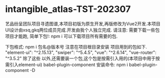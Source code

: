 # intangible_atlas-TST-202307
艺品纷呈团队项目寻遗图谱,本项目初版为原生开发,再版修改为Vue2开发.本项目UI设计由xsq,gkq两位成员完成.开发由我个人独立完成.
请注意:
需要下载一些包项目才能跑,
简单下包!: npm i 可以下载项目所有需要的包.

下包格式: npm i 包名@版本号 注意在项目根目录安装
项目用到的包如下.
"element-ui": "^2.15.13",
    "swiper": "^5.4.5",
    "vue": "^2.6.14",
    "vue-router": "^3.5.2"
除了这些 以外,还需要装一个包,这个包是按需引入用的(本项目中用于按需引入element-ui) babel-plugin-component
安装命令: npm i babel-plugin-component -D
